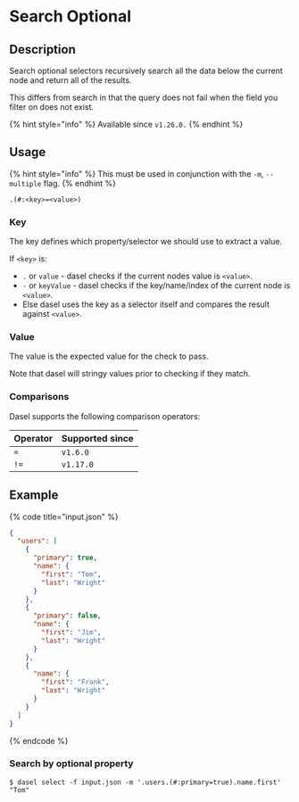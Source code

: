 # Search Optional

## Description

Search optional selectors recursively search all the data below the current node and return all of the results.

This differs from search in that the query does not fail when the field you filter on does not exist.

{% hint style="info" %}
Available since `v1.26.0.`
{% endhint %}

## Usage

{% hint style="info" %}
This must be used in conjunction with the `-m`, `--multiple` flag.
{% endhint %}

```shell
.(#:<key>=<value>)
```

### Key

The key defines which property/selector we should use to extract a value.

If `<key>` is:

* `.` or `value` - dasel checks if the current nodes value is `<value>`.
* `-` or `keyValue` - dasel checks if the key/name/index of the current node is `<value>`.
* Else dasel uses the key as a selector itself and compares the result against `<value>`.

### Value

The value is the expected value for the check to pass.

Note that dasel will stringy values prior to checking if they match.

### Comparisons

Dasel supports the following comparison operators:

| Operator | Supported since |
| -------- | --------------- |
| `=`      | `v1.6.0`        |
| `!=`     | `v1.17.0`       |

## Example

{% code title="input.json" %}
```json
{
  "users": [
    {
      "primary": true,
      "name": {
        "first": "Tom",
        "last": "Wright"
      }
    },
    {
      "primary": false,
      "name": {
        "first": "Jim",
        "last": "Wright"
      }
    },
    {
      "name": {
        "first": "Frank",
        "last": "Wright"
      }
    }
  ]
}
```
{% endcode %}

### Search by optional property

```shell
$ dasel select -f input.json -m '.users.(#:primary=true).name.first'
"Tom"
```

